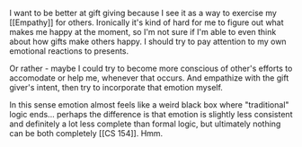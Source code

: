 I want to be better at gift giving because I see it as a way to exercise my [[Empathy]] for others. Ironically it's kind of hard for me to figure out what makes me happy at the moment, so I'm not sure if I'm able to even think about how gifts make others happy. I should try to pay attention to my own emotional reactions to presents.

Or rather - maybe I could try to become more conscious of other's efforts to accomodate or help me, whenever that occurs. And empathize with the gift giver's intent, then try to incorporate that emotion myself.

In this sense emotion almost feels like a weird black box where "traditional" logic ends... perhaps the difference is that emotion is slightly less consistent and definitely a lot less complete than formal logic, but ultimately nothing can be both completely [[CS 154]]. Hmm.